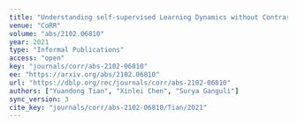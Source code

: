 ```yaml
---
title: "Understanding self-supervised Learning Dynamics without Contrastive Pairs."
venue: "CoRR"
volume: "abs/2102.06810"
year: 2021
type: "Informal Publications"
access: "open"
key: "journals/corr/abs-2102-06810"
ee: "https://arxiv.org/abs/2102.06810"
url: "https://dblp.org/rec/journals/corr/abs-2102-06810"
authors: ["Yuandong Tian", "Xinlei Chen", "Surya Ganguli"]
sync_version: 3
cite_key: "journals/corr/abs-2102-06810/Tian/2021"
---
```

